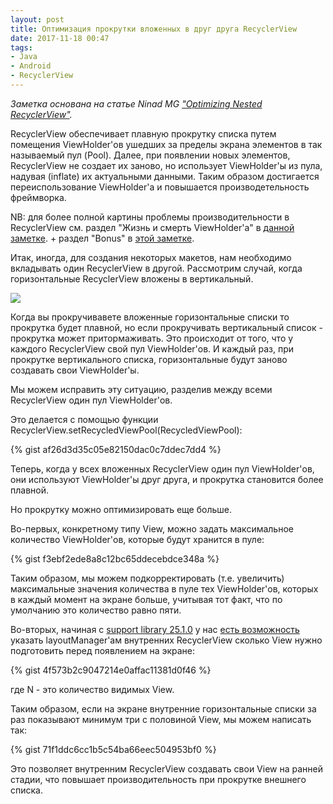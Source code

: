 ```yaml
---
layout: post
title: Оптимизация прокрутки вложенных в друг друга RecyclerView
date: 2017-11-18 00:47
tags:
- Java
- Android
- RecyclerView
---
```

*Заметка основана на статье Ninad MG <a href="https://medium.com/@mgn524/optimizing-nested-recyclerview-a9b7830a4ba7">"Optimizing Nested RecyclerView"</a>.*

RecyclerView обеспечивает плавную прокрутку списка путем помещения ViewHolder'ов ушедших за пределы экрана элементов в так называемый пул (Pool). Далее, при появлении новых элементов, RecyclerView не создает их заново, но использует ViewHolder'ы из пула, надувая (inflate) их актуальными данными. Таким образом достигается переиспользованиe ViewHolder'а и повышается производетельность фреймворка.

NB: для более полной картины проблемы производительности в RecyclerView см. раздел "Жизнь и смерть ViewHolder'а" в <a href="https://ziginsider.github.io/RecyclerView/">данной заметке</a>. + раздел "Bonus" в <a href="https://ziginsider.github.io/Multiple_Row_Types_In_Recyclerview/">этой заметке</a>.

Итак, иногда, для создания некоторых макетов, нам необходимо вкладывать один RecyclerView в другой. Рассмотрим случай, когда горизонтальные RecyclerView вложены в вертикальный.

<img src="{{ site.baseurl }}/images/nested_recyclerview.jpeg">

Когда вы прокручивавете вложенные горизонтальные списки то прокрутка будет плавной, но если прокручивать вертикальный список - прокрутка может притормаживать. Это происходит от того, что у каждого RecyclerView свой пул ViewHolder'ов. И каждый раз, при прокрутке вертикального списка, горизонтальные будут заново создавать свои ViewHolder'ы.

Мы можем исправить эту ситуацию, разделив между всеми RecyclerView один пул ViewHolder'ов.

Это делается с помощью функции RecyclerView.setRecycledViewPool(RecycledViewPool):

{% gist af26d3d35c05e82150dac0c7ddec7dd4 %}

Теперь, когда у всех вложенных RecyclerView один пул ViewHolder'ов, они используют ViewHolder'ы друг друга, и прокрутка становится более плавной.

Но прокрутку можно оптимизировать еще больше. 

Во-первых, конкретному типу View, можно задать максимальное количество ViewHolder'ов, которые будут хранится в пуле:

{% gist f3ebf2ede8a8c12bc65ddecebdce348a %}

Таким образом, мы можем подкорректировать (т.е. увеличить) максимальные значения количества в пуле тех ViewHolder'ов, которых в каждый момент на экране больше, учитывая тот факт, что по умолчанию это количество равно пяти.

Во-вторых, начиная с <a href="https://developer.android.com/topic/libraries/support-library/revisions.html#25-1-0">support library 25.1.0</a> у нас <a href="https://developer.android.com/reference/android/support/v7/widget/LinearLayoutManager.html#setInitialPrefetchItemCount(int)">есть возможность</a> указать layoutManager'ам внутренних RecyclerView сколько View нужно подготовить перед появлением на экране:

{% gist 4f573b2c9047214e0affac11381d0f46 %}

где N - это количество видимых View.

Таким образом, если на экране внутренние горизонтальные списки за раз показывают минимум три с половиной View, мы можем написать так:

{% gist 71f1ddc6cc1b5c54ba66eec504953bf0 %}

Это позволяет внутренним RecyclerView создавать свои View на ранней стадии, что повышает производительность при прокрутке внешнего списка.

